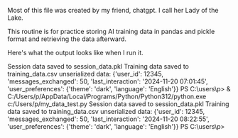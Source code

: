 
Most of this file was created by my friend, chatgpt. I call her Lady of the Lake.

This routine is for practice storing AI training data in pandas and pickle format and retrieving the data afterward.


Here's what the output looks like when I run it.


Session data saved to session_data.pkl
Training data saved to training_data.csv
unserialized data:  {'user_id': 12345, 'messages_exchanged': 50, 'last_interaction': '2024-11-20 07:01:45', 'user_preferences': {'theme': 'dark', 'language': 'English'}}
PS C:\users\p> & C:/Users/p/AppData/Local/Programs/Python/Python312/python.exe c:/Users/p/my_data_test.py
Session data saved to session_data.pkl
Training data saved to training_data.csv
unserialized data:  {'user_id': 12345, 'messages_exchanged': 50, 'last_interaction': '2024-11-20 08:22:55', 'user_preferences': {'theme': 'dark', 'language': 'English'}}
PS C:\users\p> 


